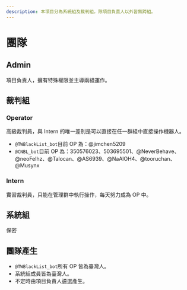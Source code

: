```yaml
---
description: 本項目分為系統組及裁判組，除項目負責人以外皆無跨組。
---
```


# 團隊

## Admin

項目負責人，擁有特殊權限並主導兩組運作。

## 裁判組

### Operator

高級裁判員，與 Intern 的唯一差別是可以直接在任一群組中直接操作機器人。

* `@TWBlackList_bot`目前 OP 為：@jimchen5209
* `@CNBL_bot`目前 OP 為：350576023、503695501、@NeverBehave、@neoFelhz、@Talocan、@AS6939、@NaAlOH4、@tooruchan、@Musynx

### Intern

實習裁判員，只能在管理群中執行操作，每天努力成為 OP 中。

## 系統組

保密

## 團隊產生

* `@TWBlackList_bot`所有 OP 皆為臺灣人。
* 系統組成員皆為臺灣人。
* 不定時由項目負責人遴選產生。



